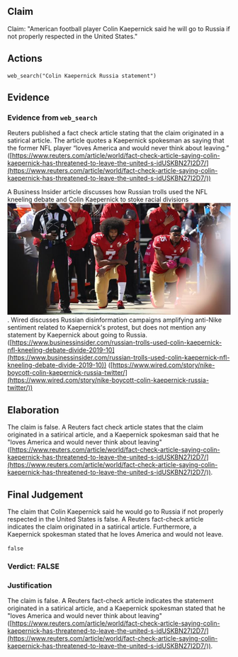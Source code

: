 ## Claim
Claim: "American football player Colin Kaepernick said he will go to Russia if not properly respected in the United States."

## Actions
```
web_search("Colin Kaepernick Russia statement")
```

## Evidence
### Evidence from `web_search`
Reuters published a fact check article stating that the claim originated in a satirical article. The article quotes a Kaepernick spokesman as saying that the former NFL player “loves America and would never think about leaving.” ([https://www.reuters.com/article/world/fact-check-article-saying-colin-kaepernick-has-threatened-to-leave-the-united-s-idUSKBN27I2D7/](https://www.reuters.com/article/world/fact-check-article-saying-colin-kaepernick-has-threatened-to-leave-the-united-s-idUSKBN27I2D7/))

A Business Insider article discusses how Russian trolls used the NFL kneeling debate and Colin Kaepernick to stoke racial divisions ![image 2168](media/2025-08-07_20-04-1754597057-334572.jpg). Wired discusses Russian disinformation campaigns amplifying anti-Nike sentiment related to Kaepernick's protest, but does not mention any statement by Kaepernick about going to Russia. ([https://www.businessinsider.com/russian-trolls-used-colin-kaepernick-nfl-kneeling-debate-divide-2019-10](https://www.businessinsider.com/russian-trolls-used-colin-kaepernick-nfl-kneeling-debate-divide-2019-10)) ([https://www.wired.com/story/nike-boycott-colin-kaepernick-russia-twitter/](https://www.wired.com/story/nike-boycott-colin-kaepernick-russia-twitter/))


## Elaboration
The claim is false. A Reuters fact check article states that the claim originated in a satirical article, and a Kaepernick spokesman said that he "loves America and would never think about leaving" ([https://www.reuters.com/article/world/fact-check-article-saying-colin-kaepernick-has-threatened-to-leave-the-united-s-idUSKBN27I2D7/](https://www.reuters.com/article/world/fact-check-article-saying-colin-kaepernick-has-threatened-to-leave-the-united-s-idUSKBN27I2D7/)).


## Final Judgement
The claim that Colin Kaepernick said he would go to Russia if not properly respected in the United States is false. A Reuters fact-check article indicates the claim originated in a satirical article. Furthermore, a Kaepernick spokesman stated that he loves America and would not leave.

`false`


### Verdict: FALSE

### Justification
The claim is false. A Reuters fact-check article indicates the statement originated in a satirical article, and a Kaepernick spokesman stated that he "loves America and would never think about leaving" ([https://www.reuters.com/article/world/fact-check-article-saying-colin-kaepernick-has-threatened-to-leave-the-united-s-idUSKBN27I2D7/](https://www.reuters.com/article/world/fact-check-article-saying-colin-kaepernick-has-threatened-to-leave-the-united-s-idUSKBN27I2D7/)).
